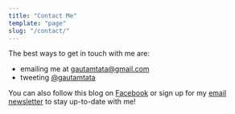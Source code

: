 ```yaml
---
title: "Contact Me"
template: "page"
slug: "/contact/"
---
```


The best ways to get in touch with me are:

- emailing me at [gautamtata@gmail.com](mailto:gautamtata@gmail.com)
- tweeting [@gautamtata](https://twitter.com/gautamtata)

You can also follow this blog on [Facebook](https://www.facebook.com/gautamtatacom) or sign up for my [email newsletter](/subscribe/?src=contact) to stay up-to-date with me!
